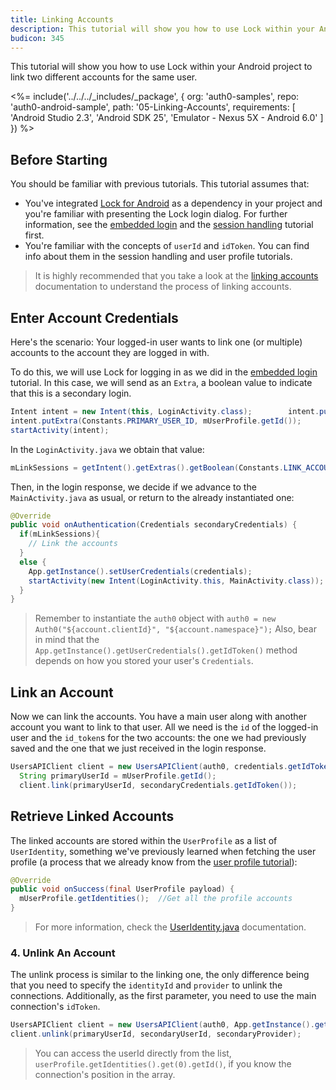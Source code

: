 ```yaml
---
title: Linking Accounts
description: This tutorial will show you how to use Lock within your Android project to link two different accounts for the same user.
budicon: 345
---
```


This tutorial will show you how to use Lock within your Android project to link two different accounts for the same user.

<%= include('../../../_includes/_package', {
  org: 'auth0-samples',
  repo: 'auth0-android-sample',
  path: '05-Linking-Accounts',
  requirements: [
    'Android Studio 2.3',
    'Android SDK 25',
    'Emulator - Nexus 5X - Android 6.0'
  ]
}) %>

## Before Starting

You should be familiar with previous tutorials. This tutorial assumes that:

* You've integrated [Lock for Android](https://github.com/auth0/Lock.Android) as a dependency in your project and you're familiar with presenting the Lock login dialog. For further information, see the [embedded login](/quickstart/native/android/01-embedded-login) and the [session handling](/quickstart/native/android/03-session-handling) tutorial first.
* You're familiar with the concepts of `userId` and `idToken`. You can find info about them in the session handling and user profile tutorials.

> It is highly recommended that you take a look at the [linking accounts](/link-accounts) documentation to understand the process of linking accounts.

## Enter Account Credentials

Here's the scenario: Your logged-in user wants to link one (or multiple) accounts to the account they are logged in with.

To do this, we will use Lock for logging in as we did in the [embedded login](/quickstart/native/android/01-embedded-login) tutorial. In this case, we will send as an `Extra`, a boolean value to indicate that this is a secondary login.

```java
Intent intent = new Intent(this, LoginActivity.class);        intent.putExtra(Constants.LINK_ACCOUNTS, true);
intent.putExtra(Constants.PRIMARY_USER_ID, mUserProfile.getId());
startActivity(intent);
```

In the `LoginActivity.java` we obtain that value:

```java
mLinkSessions = getIntent().getExtras().getBoolean(Constants.LINK_ACCOUNTS, false);
```

Then, in the login response, we decide if we advance to the `MainActivity.java` as usual, or return to the already instantiated one:

```java
@Override
public void onAuthentication(Credentials secondaryCredentials) {
  if(mLinkSessions){
    // Link the accounts
  }
  else {
    App.getInstance().setUserCredentials(credentials);
    startActivity(new Intent(LoginActivity.this, MainActivity.class));
  }
}
```

> Remember to instantiate the `auth0` object with `auth0 = new Auth0("${account.clientId}", "${account.namespace}");`
> Also, bear in mind that the `App.getInstance().getUserCredentials().getIdToken()` method depends on how you stored your user's `Credentials`.

## Link an Account

Now we can link the accounts. You have a main user along with another account you want to link to that user. All we need is the `id` of the logged-in user and the `id_token`s for the two accounts: the one we had previously saved and the one that we just received in the login response.

```java
UsersAPIClient client = new UsersAPIClient(auth0, credentials.getIdToken());
  String primaryUserId = mUserProfile.getId();
  client.link(primaryUserId, secondaryCredentials.getIdToken());
```

## Retrieve Linked Accounts

The linked accounts are stored within the `UserProfile` as a list of `UserIdentity`, something we've previously learned when fetching the user profile (a process that we already know from the [user profile tutorial](/quickstart/native/android/04-user-profile)):

```java
@Override
public void onSuccess(final UserProfile payload) {
  mUserProfile.getIdentities();  //Get all the profile accounts
}
```

> For more information, check the [UserIdentity.java](https://github.com/auth0/Auth0.Android/blob/master/auth0/src/main/java/com/auth0/android/result/UserIdentity.java) documentation.

### 4. Unlink An Account

The unlink process is similar to the linking one, the only difference being that you need to specify the `identityId` and `provider` to unlink the connections. Additionally, as the first parameter, you need to use the main connection's `idToken`.

```java
UsersAPIClient client = new UsersAPIClient(auth0, App.getInstance().getUserCredentials().getIdToken());
client.unlink(primaryUserId, secondaryUserId, secondaryProvider);
```

> You can access the userId directly from the list, `userProfile.getIdentities().get(0).getId()`, if you know the connection's position in the array.
